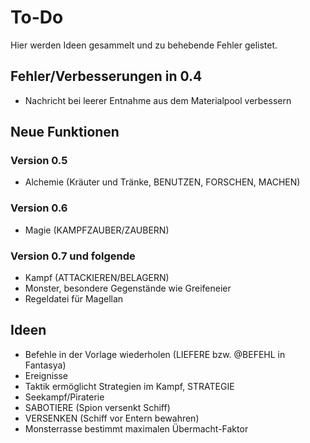 # To-Do

Hier werden Ideen gesammelt und zu behebende Fehler gelistet.

## Fehler/Verbesserungen in 0.4

- Nachricht bei leerer Entnahme aus dem Materialpool verbessern

## Neue Funktionen

### Version 0.5

- Alchemie (Kräuter und Tränke, BENUTZEN, FORSCHEN, MACHEN)

### Version 0.6

- Magie (KAMPFZAUBER/ZAUBERN)

### Version 0.7 und folgende

- Kampf (ATTACKIEREN/BELAGERN)
- Monster, besondere Gegenstände wie Greifeneier
- Regeldatei für Magellan

## Ideen

- Befehle in der Vorlage wiederholen (LIEFERE bzw. @BEFEHL in Fantasya)
- Ereignisse
- Taktik ermöglicht Strategien im Kampf, STRATEGIE
- Seekampf/Piraterie
- SABOTIERE (Spion versenkt Schiff)
- VERSENKEN (Schiff vor Entern bewahren)
- Monsterrasse bestimmt maximalen Übermacht-Faktor
